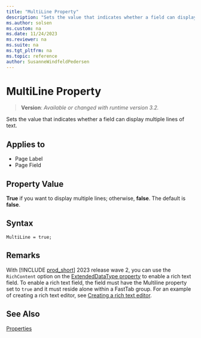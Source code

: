 ```yaml
---
title: "MultiLine Property"
description: "Sets the value that indicates whether a field can display multiple lines of text."
ms.author: solsen
ms.custom: na
ms.date: 11/24/2023
ms.reviewer: na
ms.suite: na
ms.tgt_pltfrm: na
ms.topic: reference
author: SusanneWindfeldPedersen
---
```

[//]: # (START>DO_NOT_EDIT)
[//]: # (IMPORTANT:Do not edit any of the content between here and the END>DO_NOT_EDIT.)
[//]: # (Any modifications should be made in the .xml files in the ModernDev repo.)
# MultiLine Property
> **Version**: _Available or changed with runtime version 3.2._

Sets the value that indicates whether a field can display multiple lines of text.

## Applies to
-   Page Label
-   Page Field

[//]: # (IMPORTANT: END>DO_NOT_EDIT)

## Property Value  

**True** if you want to display multiple lines; otherwise, **false**. The default is **false**.  

## Syntax

```AL
MultiLine = true;
```

## Remarks

With [!INCLUDE [prod_short](../includes/prod_short.md)] 2023 release wave 2, you can use the `RichContent` option on the [ExtendedDataType property](devenv-extendeddatatype-property.md) to enable a rich text field. To enable a rich text field, the field must have the Multiline property set to `true` and it must reside alone within a FastTab group. For an example of creating a rich text editor, see [Creating a rich text editor](../devenv-richtext-content-controls.md).

## See Also

[Properties](devenv-properties.md)